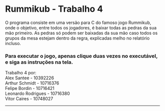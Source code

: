 # Rummikub - Trabalho 4

O programa consiste em uma versão para C do famoso jogo Rummikub, onde o objetivo, entre todos os jogadores, é baixar todas as pedras da sua mão primeiro. As pedras só podem ser baixadas da sua mão caso todos os grupos da mesa estejam dentro da regra, explicadas melho no relatório incluso. 

### Para executar o jogo, apenas clique duas vezes no executável, e siga as instruções na tela.

Trabalho 4 por:  
Alex Santee - 10392226\
Arthur Schmidt - 10716376\
Felipe Bordin - 10716421\
Leonardo Rodrigues - 10716380\
Vitor Caires - 10748027

--------
